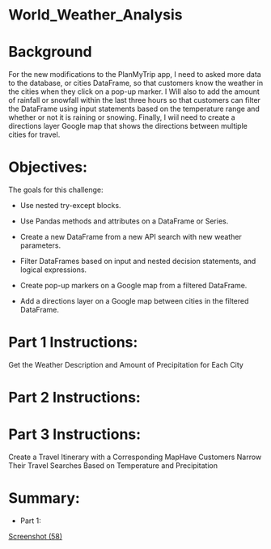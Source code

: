 # World_Weather_Analysis

# Background


For the new modifications to the PlanMyTrip app, I need to asked more data to the database, or cities DataFrame, so that customers know the weather in the cities when they click on a pop-up marker. I Will also  to add the amount of rainfall or snowfall within the last three hours so that customers can filter the DataFrame using input statements based on the temperature range and whether or not it is raining or snowing. Finally, I wiil need to create a directions layer Google map that shows the directions between multiple cities for travel.


# Objectives:


The goals for this challenge:

* Use nested try-except blocks.


* Use Pandas methods and attributes on a DataFrame or Series.


* Create a new DataFrame from a new API search with new weather parameters.


* Filter DataFrames based on input and nested decision statements, and logical expressions.


* Create pop-up markers on a Google map from a filtered DataFrame.


* Add a directions layer on a Google map between cities in the filtered DataFrame.



# Part 1 Instructions:

Get the Weather Description and Amount of Precipitation for Each City

# Part 2 Instructions:

# Part 3 Instructions:


Create a Travel Itinerary with a Corresponding MapHave Customers Narrow Their Travel Searches Based on Temperature and Precipitation



# Summary:


*  Part 1:

[Screenshot (58)](https://user-images.githubusercontent.com/65969608/87234639-87434700-c398-11ea-993e-57888c76e1af.png)

